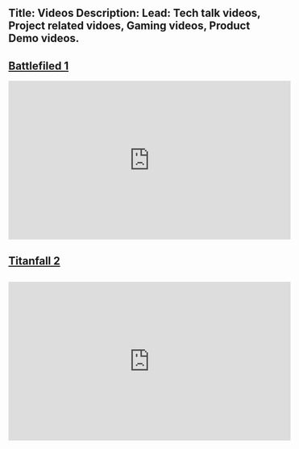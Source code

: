 Title: Videos
Description:
Lead: Tech talk videos,  Project related vidoes, Gaming videos, Product Demo videos.
---
<p>
<h2> <a href="https://en.wikipedia.org/wiki/Battlefield_1"> Battlefiled 1 </a> </h2>
 <iframe width="560"
         height="315"
         frameborder="0"
         allow="autoplay; encrypted-media"
         allowfullscreen
         src="https://www.youtube.com/embed/9i2LVL4i55w">
</iframe>
</p>

<p>
<h2> <a href="https://en.wikipedia.org/wiki/Titanfall_2">Titanfall 2 </a> <h2>
 <iframe width="560"
         height="315"
         frameborder="0"
         allow="autoplay; encrypted-media"
         allowfullscreen
         src="https://www.youtube.com/embed/apFeD14LeUc">
</iframe>
</p>




<!-- <p><iframe style="display:inline-block; height: 2622px" frameborder="0" scrolling="no" src="https://www.youtube.com/watch?v=9i2LVL4i55w" width="100%"></iframe></p>

 <iframe width="420" height="315" frameborder="0" allowfullscreen scrolling="no" 
src="https://www.youtube.com/watch?v=9i2LVL4i55w">
</iframe> -->

